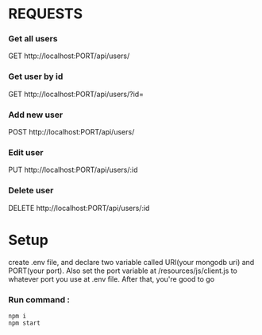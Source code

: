 # REQUESTS

### Get all users
GET http://localhost:PORT/api/users/

### Get user by id
GET http://localhost:PORT/api/users/?id=

### Add new user
POST http://localhost:PORT/api/users/

### Edit user
PUT http://localhost:PORT/api/users/:id

### Delete user
DELETE http://localhost:PORT/api/users/:id

# Setup
create .env file, and declare two variable called URI(your mongodb uri) and PORT(your port). Also set the port variable at /resources/js/client.js to whatever port you use at .env file. After that, you're good to go

### Run command :
```console
npm i
npm start
```
